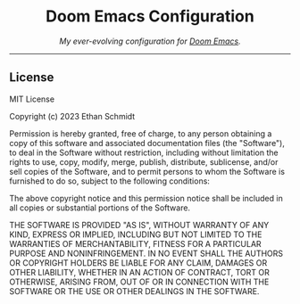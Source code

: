 <h1 align="center">Doom Emacs Configuration</h1>

<p align="center">
  <i>My ever-evolving configuration for <a href="https://github.com/doomemacs/doomemacs" alt="Doom Emacs repository.">Doom Emacs</a>.</i>
</p>

---

## License
MIT License

Copyright (c) 2023 Ethan Schmidt

Permission is hereby granted, free of charge, to any person obtaining a copy of
this software and associated documentation files (the "Software"), to deal in
the Software without restriction, including without limitation the rights to
use, copy, modify, merge, publish, distribute, sublicense, and/or sell copies of
the Software, and to permit persons to whom the Software is furnished to do so,
subject to the following conditions:

The above copyright notice and this permission notice shall be included in all
copies or substantial portions of the Software.

THE SOFTWARE IS PROVIDED "AS IS", WITHOUT WARRANTY OF ANY KIND, EXPRESS OR
IMPLIED, INCLUDING BUT NOT LIMITED TO THE WARRANTIES OF MERCHANTABILITY, FITNESS
FOR A PARTICULAR PURPOSE AND NONINFRINGEMENT. IN NO EVENT SHALL THE AUTHORS OR
COPYRIGHT HOLDERS BE LIABLE FOR ANY CLAIM, DAMAGES OR OTHER LIABILITY, WHETHER
IN AN ACTION OF CONTRACT, TORT OR OTHERWISE, ARISING FROM, OUT OF OR IN
CONNECTION WITH THE SOFTWARE OR THE USE OR OTHER DEALINGS IN THE SOFTWARE.
